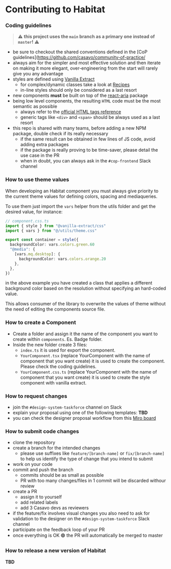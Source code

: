 # Contributing to Habitat

### Coding guidelines

> ⚠️ **this project uses the `main` branch as a primary one instead of `master`!** ⚠️

- be sure to checkout the shared conventions defined in the [CoP guidelines](https://github.com/casavo/community-of-practice/
- always aim for the simpler and most effective solution and then iterate on making it more elegant, over-engineering from the start will rarely give you any advantage
- styles are defined using [Vanilla Extract](https://vanilla-extract.style/)
  - for complex/dynamic classes take a look at [Recipes](https://vanilla-extract.style/documentation/packages/recipes/)
  - in-line styles should only be considered as a last resort
- new components **must** be built on top of the [react-aria](https://react-spectrum.adobe.com/react-aria/) package
- being low level components, the resulting `HTML` code must be the most semantic as possible
  - always refer to the [official HTML tags reference](https://developer.mozilla.org/en-US/docs/Web/HTML/Element)
  - generic tags like `<div>` and `<span>` should be always used as a last resort
- this repo is shared with many teams, before adding a new NPM package, double check if its really necessary
  - if the same result can be obtained in few lines of JS code, avoid adding extra packages
  - if the package is really proving to be time-saver, please detail the use case in the PR
  - when in doubt, you can always ask in the `#cop-frontend` Slack channel

### How to use theme values

When developing an Habitat component you must always give priority to the current theme values for defining colors, spacing and mediaqueries.

To use them just import the `vars` helper from the utils folder and get the desired value, for instance:

```typescript
// component.css.ts
import { style } from "@vanilla-extract/css"
import { vars } from "@/utils/theme.css"

export const container = style({
  backgroundColor: vars.colors.green.60
  "@media": {
    [vars.mq.desktop]: {
      backgroundColor: vars.colors.orange.20
    },
  },
})

```

in the above example you have created a class that applies a different background color based on the resolution without specifying an hard-coded value.

This allows consumer of the library to overwrite the values of theme without the need of editing the components source file.

### How to create a Component

- Create a folder and assign it the name of the component you want to create within `components`. Es. Badge folder.
- Inside the new folder create 3 files:
  - `index.ts` it is used for export the component.
  - `YourComponent.tsx` (replace YourComponent with the name of component that you want create) it is used to create the component. Please check the coding guidelines.
  - `YourComponent.css.ts` (replace YourComponent with the name of component that you want create) it is used to create the style component with vanilla extract.

### How to request changes

- join the `#design-system-taskforce` channel on Slack
- explain your proposal using one of the following templates: **TBD**
- you can check the designer proposal workflow from this [Miro board](https://miro.com/app/board/uXjVMYRtpog=/?moveToWidget=3458764554126497351&cot=14&share_link_id=980567127227)

### How to submit code changes

- clone the repository
- create a branch for the intended changes
  - please use suffixes like `feature/[branch-name]` or `fix/[branch-name]` to help us identify the type of change that you intend to submit
- work on your code
- commit and push the branch
  - commits should be as small as possible
  - PR with too many changes/files in 1 commit will be discarded withour review
- create a PR
  - assign it to yourself
  - add related labels
  - add 3 Casavo devs as reviewers
- if the feature/fix involves visual changes you also need to ask for validation to the designer on the `#design-system-taskforce` Slack channel
- participate on the feedback loop of your PR
- once everything is OK 🟢 the PR will automatically be merged to master

### How to release a new version of Habitat

**TBD**
